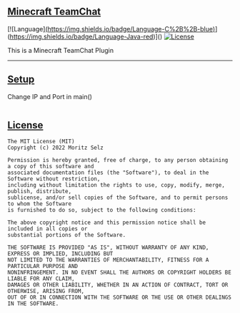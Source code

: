 ## [Minecraft TeamChat](#tcpserver)

[![Language][(https://img.shields.io/badge/Language-C%2B%2B-blue)]()](https://img.shields.io/badge/Language-Java-red)]()
[![License](https://img.shields.io/github/license/vhesener/Closures.svg?style=plastic&colorB=68B7EB)]()


This is a Minecraft TeamChat Plugin

***
## [Setup](#usage-overview)

Change IP and Port in main()

```swift


```


## [License](#license)

```text
The MIT License (MIT)
Copyright (c) 2022 Moritz Selz
 
Permission is hereby granted, free of charge, to any person obtaining a copy of this software and
associated documentation files (the "Software"), to deal in the Software without restriction,
including without limitation the rights to use, copy, modify, merge, publish, distribute,
sublicense, and/or sell copies of the Software, and to permit persons to whom the Software
is furnished to do so, subject to the following conditions:
 
The above copyright notice and this permission notice shall be included in all copies or
substantial portions of the Software.
 
THE SOFTWARE IS PROVIDED "AS IS", WITHOUT WARRANTY OF ANY KIND, EXPRESS OR IMPLIED, INCLUDING BUT
NOT LIMITED TO THE WARRANTIES OF MERCHANTABILITY, FITNESS FOR A PARTICULAR PURPOSE AND
NONINFRINGEMENT. IN NO EVENT SHALL THE AUTHORS OR COPYRIGHT HOLDERS BE LIABLE FOR ANY CLAIM,
DAMAGES OR OTHER LIABILITY, WHETHER IN AN ACTION OF CONTRACT, TORT OR OTHERWISE, ARISING FROM,
OUT OF OR IN CONNECTION WITH THE SOFTWARE OR THE USE OR OTHER DEALINGS IN THE SOFTWARE.
```
